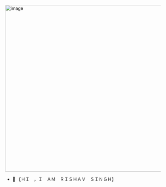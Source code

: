 <img width="960" height="540" alt="image" src="https://github.com/user-attachments/assets/21e76994-6a2b-4c56-8517-c709853d502c" />

- 👋 【﻿ＨＩ　，Ｉ　ＡＭ　ＲＩＳＨＡＶ　ＳＩＮＧＨ】
<!---
rishav-1306/rishav-1306 is a ✨ special ✨ repository because its `README.md` (this file) appears on your GitHub profile.
You can click the Preview link to take a look at your changes.
--->
